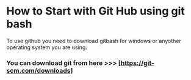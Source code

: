 # How to Start with Git Hub using git bash

To use github you need to download gitbash for windows or anyother operating system you are using.

### You can download git from here >>> [https://git-scm.com/downloads]